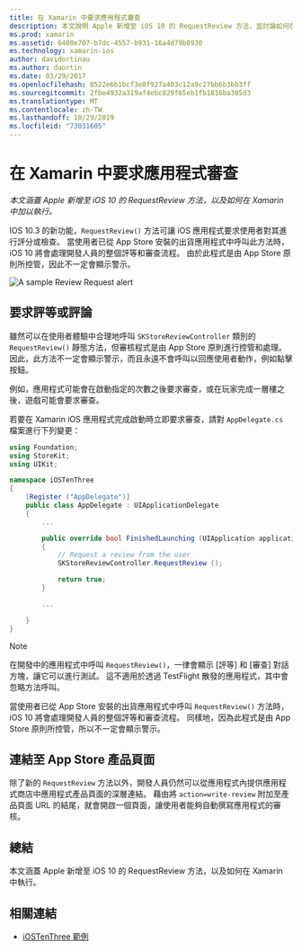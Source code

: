 ```yaml
---
title: 在 Xamarin 中要求應用程式審查
description: 本文說明 Apple 新增至 iOS 10 的 RequestReview 方法，並討論如何在 Xamarin 中執行。
ms.prod: xamarin
ms.assetid: 6408e707-b7dc-4557-b931-16a4d79b8930
ms.technology: xamarin-ios
author: davidortinau
ms.author: daortin
ms.date: 03/29/2017
ms.openlocfilehash: 0522e6b1bcf3e0f927a403c12a9c27bb6b3bb3ff
ms.sourcegitcommit: 2fbe4932a319af4ebc829f65eb1fb1816ba305d3
ms.translationtype: MT
ms.contentlocale: zh-TW
ms.lasthandoff: 10/29/2019
ms.locfileid: "73031605"
---
```

# <a name="request-app-review-in-xamarinios"></a>在 Xamarin 中要求應用程式審查

_本文涵蓋 Apple 新增至 iOS 10 的 RequestReview 方法，以及如何在 Xamarin 中加以執行。_

IOS 10.3 的新功能，`RequestReview()` 方法可讓 iOS 應用程式要求使用者對其進行評分或檢查。 當使用者已從 App Store 安裝的出貨應用程式中呼叫此方法時，iOS 10 將會處理開發人員的整個評等和審查流程。 由於此程式是由 App Store 原則所控管，因此不一定會顯示警示。

![](request-app-review-images/review01.png "A sample Review Request alert")

## <a name="requesting-a-rating-or-review"></a>要求評等或評論

雖然可以在使用者體驗中合理地呼叫 `SKStoreReviewController` 類別的 `RequestReview()` 靜態方法，但審核程式是由 App Store 原則進行控管和處理。 因此，此方法不一定會顯示警示，而且永遠不會呼叫以回應使用者動作，例如點擊按鈕。

例如，應用程式可能會在啟動指定的次數之後要求審查，或在玩家完成一層樓之後，遊戲可能會要求審查。

若要在 Xamarin iOS 應用程式完成啟動時立即要求審查，請對 `AppDelegate.cs` 檔案進行下列變更：

```csharp
using Foundation;
using StoreKit;
using UIKit;

namespace iOSTenThree
{
    [Register ("AppDelegate")]
    public class AppDelegate : UIApplicationDelegate
    {
        ...

        public override bool FinishedLaunching (UIApplication application, NSDictionary launchOptions)
        {
            // Request a review from the user
            SKStoreReviewController.RequestReview ();

            return true;
        }

        ...

    }
}
```

> [!NOTE]
> 在開發中的應用程式中呼叫 `RequestReview()`，一律會顯示 [評等] 和 [審查] 對話方塊，讓它可以進行測試。 這不適用於透過 TestFlight 散發的應用程式，其中會忽略方法呼叫。

當使用者已從 App Store 安裝的出貨應用程式中呼叫 `RequestReview()` 方法時，iOS 10 將會處理開發人員的整個評等和審查流程。 同樣地，因為此程式是由 App Store 原則所控管，所以不一定會顯示警示。

## <a name="linking-to-an-app-store-product-page"></a>連結至 App Store 產品頁面 

除了新的 `RequestReview` 方法以外，開發人員仍然可以從應用程式內提供應用程式商店中應用程式產品頁面的深層連結。 藉由將 `action=write-review` 附加至產品頁面 URL 的結尾，就會開啟一個頁面，讓使用者能夠自動撰寫應用程式的審核。 

## <a name="summary"></a>總結

本文涵蓋 Apple 新增至 iOS 10 的 RequestReview 方法，以及如何在 Xamarin 中執行。

## <a name="related-links"></a>相關連結

- [iOSTenThree 範例](https://docs.microsoft.com/samples/xamarin/ios-samples/ios10-iostenthree/)
